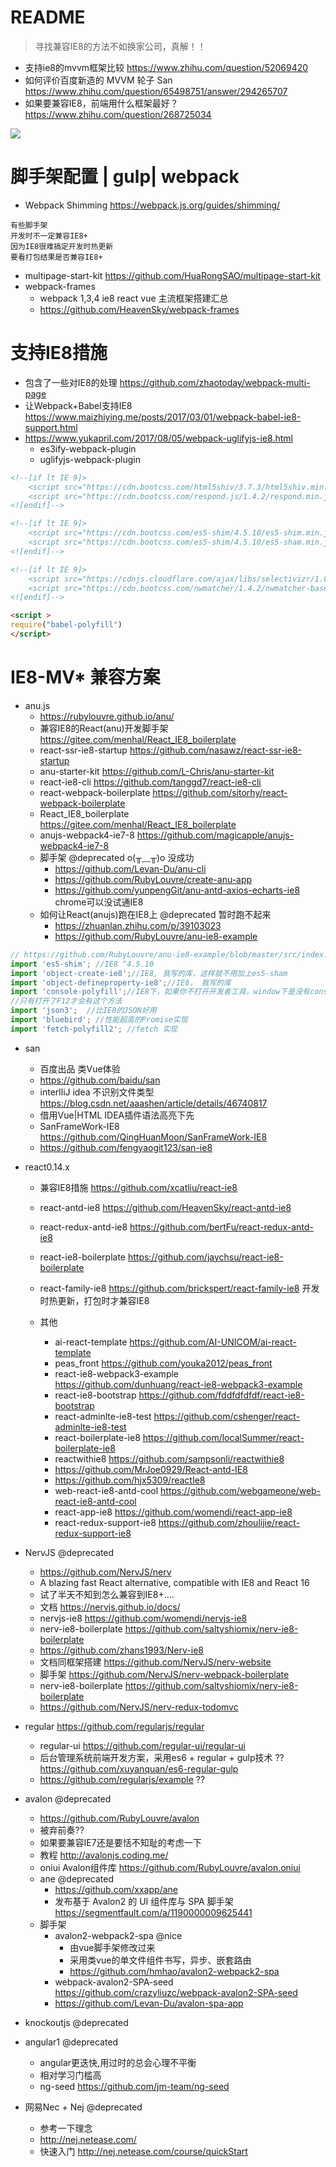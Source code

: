 # README

> 寻找兼容IE8的方法不如换家公司，真解！！

- 支持ie8的mvvm框架比较 <https://www.zhihu.com/question/52069420>
- 如何评价百度新造的 MVVM 轮子 San <https://www.zhihu.com/question/65498751/answer/294265707>
- 如果要兼容IE8，前端用什么框架最好？ https://www.zhihu.com/question/268725034

![](https://pic4.zhimg.com/80/v2-3ad18522a77e7e759c969efd6b130c7d_hd.jpg)


# 脚手架配置 | gulp| webpack

- Webpack Shimming https://webpack.js.org/guides/shimming/

```
有些脚手架
开发时不一定兼容IE8+
因为IE8很难搞定开发时热更新
要看打包结果是否兼容IE8+
```

- multipage-start-kit https://github.com/HuaRongSAO/multipage-start-kit
- webpack-frames
    - webpack 1,3,4 ie8 react vue 主流框架搭建汇总 
    - https://github.com/HeavenSky/webpack-frames

# 支持IE8措施

- 包含了一些对IE8的处理 https://github.com/zhaotoday/webpack-multi-page
- 让Webpack+Babel支持IE8 https://www.maizhiying.me/posts/2017/03/01/webpack-babel-ie8-support.html
- https://www.yukapril.com/2017/08/05/webpack-uglifyjs-ie8.html
    - es3ify-webpack-plugin
    - uglifyjs-webpack-plugin

```html
<!--[if lt IE 9]>
    <script src="https://cdn.bootcss.com/html5shiv/3.7.3/html5shiv.min.js"></script>
    <script src="https://cdn.bootcss.com/respond.js/1.4.2/respond.min.js"></script>
<![endif]-->

<!--[if lt IE 9]>
    <script src="https://cdn.bootcss.com/es5-shim/4.5.10/es5-shim.min.js"></script>
    <script src="https://cdn.bootcss.com/es5-shim/4.5.10/es5-sham.min.js"></script>
<![endif]-->

<!--[if lt IE 9]>
    <script src="https://cdnjs.cloudflare.com/ajax/libs/selectivizr/1.0.2/selectivizr-min.js"></script>
    <script src="https://cdn.bootcss.com/nwmatcher/1.4.2/nwmatcher-base.js"></script>
<![endif]-->

<script >
require("babel-polyfill")
</script>
```

# IE8-MV* 兼容方案

- anu.js 
  - <https://rubylouvre.github.io/anu/>
  - 兼容IE8的React(anu)开发脚手架 <https://gitee.com/menhal/React_IE8_boilerplate>
  - react-ssr-ie8-startup https://github.com/nasawz/react-ssr-ie8-startup
  - anu-starter-kit https://github.com/L-Chris/anu-starter-kit
  - react-ie8-cli https://github.com/tanggd7/react-ie8-cli
  - react-webpack-boilerplate https://github.com/sitorhy/react-webpack-boilerplate
  - React_IE8_boilerplate https://gitee.com/menhal/React_IE8_boilerplate
  - anujs-webpack4-ie7-8 https://github.com/magicapple/anujs-webpack4-ie7-8
  - 脚手架 @deprecated o(╥﹏╥)o 没成功
    - https://github.com/Levan-Du/anu-cli
    - https://github.com/RubyLouvre/create-anu-app 
    - https://github.com/yunpengGit/anu-antd-axios-echarts-ie8 chrome可以没试通IE8
  - 如何让React(anujs)跑在IE8上 @deprecated 暂时跑不起来
    - https://zhuanlan.zhihu.com/p/39103023
    - https://github.com/RubyLouvre/anu-ie8-example

```js
// https://github.com/RubyLouvre/anu-ie8-example/blob/master/src/index.js
import 'es5-shim'; //IE8 ^4.5.10
import 'object-create-ie8';//IE8, 我写的库，这样就不用加上es5-sham
import 'object-defineproperty-ie8';//IE8， 我写的库
import 'console-polyfill';//IE8下，如果你不打开开发者工具，window下是没有console这个对象的，
//只有打开了F12才会有这个方法
import 'json3';  //比IE8的JSON好用
import 'bluebird'; //性能超高的Promise实现
import 'fetch-polyfill2'; //fetch 实现
```

- san 

  - 百度出品 类Vue体验
  - <https://github.com/baidu/san>
  - interlliJ idea 不识别文件类型 <https://blog.csdn.net/aaashen/article/details/46740817>
  - 借用Vue|HTML IDEA插件语法高亮下先
  - SanFrameWork-IE8 https://github.com/QingHuanMoon/SanFrameWork-IE8
  - https://github.com/fengyaogit123/san-ie8
 
- react0.14.x

  - 兼容IE8措施 https://github.com/xcatliu/react-ie8
  - react-antd-ie8 https://github.com/HeavenSky/react-antd-ie8
  - react-redux-antd-ie8 https://github.com/bertFu/react-redux-antd-ie8
  - react-ie8-boilerplate https://github.com/jaychsu/react-ie8-boilerplate
  - react-family-ie8 https://github.com/brickspert/react-family-ie8 开发时热更新，打包时才兼容IE8
  - 其他
  
    - ai-react-template https://github.com/AI-UNICOM/ai-react-template
    - peas_front https://github.com/youka2012/peas_front
    - react-ie8-webpack3-example https://github.com/dunhuang/react-ie8-webpack3-example
    - react-ie8-bootstrap https://github.com/fddfdfdfdf/react-ie8-bootstrap
    - react-adminlte-ie8-test https://github.com/cshenger/react-adminlte-ie8-test
    - react-boilerplate-ie8 https://github.com/localSummer/react-boilerplate-ie8
    - reactwithie8 https://github.com/sampsonli/reactwithie8
    - https://github.com/MrJoe0929/React-antd-IE8
    - https://github.com/hjx5309/reactIe8
    - web-react-ie8-antd-cool https://github.com/webgameone/web-react-ie8-antd-cool
    - react-app-ie8 https://github.com/womendi/react-app-ie8
    - react-redux-support-ie8 https://github.com/zhoulijie/react-redux-support-ie8

- NervJS @deprecated

  - <https://github.com/NervJS/nerv>
  - A blazing fast React alternative, compatible with IE8 and React 16
  - 试了半天不知到怎么兼容到IE8+....
  - 文档 <https://nervjs.github.io/docs/>
  - nervjs-ie8 https://github.com/womendi/nervjs-ie8
  - nerv-ie8-boilerplate https://github.com/saltyshiomix/nerv-ie8-boilerplate
  - https://github.com/zhans1993/Nerv-ie8
  - 文档同框架搭建 <https://github.com/NervJS/nerv-website>
  - 脚手架 <https://github.com/NervJS/nerv-webpack-boilerplate>
  - nerv-ie8-boilerplate https://github.com/saltyshiomix/nerv-ie8-boilerplate
  - <https://github.com/NervJS/nerv-redux-todomvc>

- regular <https://github.com/regularjs/regular>

  - regular-ui <https://github.com/regular-ui/regular-ui>
  - 后台管理系统前端开发方案，采用es6 + regular + gulp技术 ?? <https://github.com/xuyanquan/es6-regular-gulp>
  - https://github.com/regularjs/example ??

- avalon @deprecated

  - <https://github.com/RubyLouvre/avalon>
  - 被弃前奏??
  - 如果要兼容IE7还是要恬不知耻的考虑一下
  - 教程 <http://avalonjs.coding.me/> 
  - oniui Avalon组件库 <https://github.com/RubyLouvre/avalon.oniui>
  - ane @deprecated
    - <https://github.com/xxapp/ane>
    - 发布基于 Avalon2 的 UI 组件库与 SPA 脚手架 <https://segmentfault.com/a/1190000009625441>
  - 脚手架
    - avalon2-webpack2-spa @nice
        - 由vue脚手架修改过来
        - 采用类vue的单文件组件书写，异步、嵌套路由  
        - https://github.com/hmhao/avalon2-webpack2-spa
    - webpack-avalon2-SPA-seed https://github.com/crazyliuzc/webpack-avalon2-SPA-seed
    - https://github.com/Levan-Du/avalon-spa-app

- knockoutjs @deprecated

- angular1 @deprecated 
  - angular更迭快,用过时的总会心理不平衡 
  - 相对学习门槛高
  - ng-seed https://github.com/jm-team/ng-seed

- 网易Nec + Nej @deprecated
  - 参考一下理念
  - <http://nej.netease.com/>
  - 快速入门 <http://nej.netease.com/course/quickStart>






